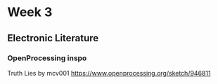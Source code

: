 # Week 3

## Electronic Literature
### OpenProcessing inspo
Truth Lies by mcv001 https://www.openprocessing.org/sketch/946811
